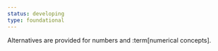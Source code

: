 ```yaml
---
status: developing
type: foundational
---
```


Alternatives are provided for numbers and :term[numerical concepts].
